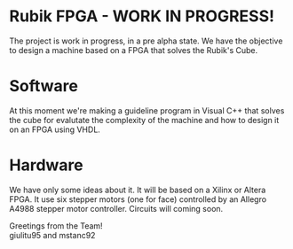 # Rubik FPGA - WORK IN PROGRESS!
The project is work in progress, in a pre alpha state.
We have the objective to design a machine based on a FPGA that solves the Rubik's Cube.

# Software
At this moment we're making a guideline program in Visual C++ that solves the cube for evalutate the complexity of the machine 
and how to design it on an FPGA using VHDL. 

# Hardware
We have only some ideas about it. It will be based on a Xilinx or Altera FPGA.
It use six stepper motors (one for face) controlled by an Allegro A4988 stepper motor controller.
Circuits will coming soon.

Greetings from the Team! <br /> giulitu95 and mstanc92
